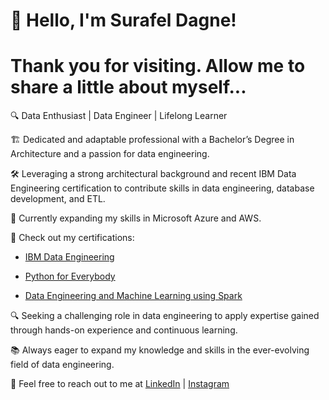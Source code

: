 # **👋 Hello, I'm Surafel Dagne!**
# **Thank you for visiting. Allow me to share a little about myself...**
🔍 Data Enthusiast | Data Engineer | Lifelong Learner

🏗️ Dedicated and adaptable professional with a Bachelor’s Degree in Architecture and a passion for data engineering.

🛠️ Leveraging a strong architectural background and recent IBM Data Engineering certification to contribute skills in data engineering, database development, and ETL.

💼 Currently expanding my skills in Microsoft Azure and AWS.

🔗 Check out my certifications:

* [IBM Data Engineering]([https://coursera.org/share/bc0f4aff186872fd8bf7675e97cd1439](https://coursera.org/share/e5878157e1c216654c23681e5a6e3718))
    
* [Python for Everybody](https://coursera.org/share/afe6205127e9df5236d94cef28c6f37a)

* [Data Engineering and Machine Learning using Spark](https://coursera.org/share/0d3e8e80d76e1779b951ac716b30ea98)

🔍 Seeking a challenging role in data engineering to apply expertise gained through hands-on experience and continuous learning.

📚 Always eager to expand my knowledge and skills in the ever-evolving field of data engineering.

📧 Feel free to reach out to me at [LinkedIn](https://www.linkedin.com/in/surafel-dagne-aaa534220) | [Instagram](https://www.instagram.com/data_playpen)
